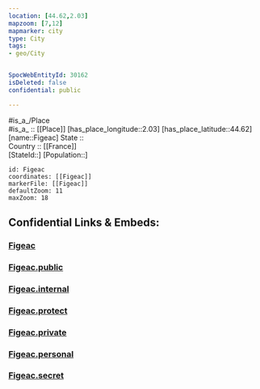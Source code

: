 ```yaml
---
location: [44.62,2.03] 
mapzoom: [7,12] 
mapmarker: city 
type: City
tags:
- geo/City


SpocWebEntityId: 30162
isDeleted: false
confidential: public

---
```

#is_a_/Place  
#is_a_ :: [[Place]] 
[has_place_longitude::2.03] 
[has_place_latitude::44.62] 
[name::Figeac] 
State ::  
Country :: [[France]]  
[StateId::] 
[Population::] 



```leaflet
id: Figeac
coordinates: [[Figeac]] 
markerFile: [[Figeac]] 
defaultZoom: 11 
maxZoom: 18
```


## Confidential Links & Embeds: 

### [Figeac](/_Standards/Earth/Continent/Europe/Europe~West/France/regions~France/Occitanie/departments~Occitanie/Lot/communes~Lot/Figeac/cities~Figeac/Figeac.md) 

### [Figeac.public](/_public/Earth/Continent/Europe/Europe~West/France/regions~France/Occitanie/departments~Occitanie/Lot/communes~Lot/Figeac/cities~Figeac/Figeac.public.md) 

### [Figeac.internal](/_internal/Earth/Continent/Europe/Europe~West/France/regions~France/Occitanie/departments~Occitanie/Lot/communes~Lot/Figeac/cities~Figeac/Figeac.internal.md) 

### [Figeac.protect](/_protect/Earth/Continent/Europe/Europe~West/France/regions~France/Occitanie/departments~Occitanie/Lot/communes~Lot/Figeac/cities~Figeac/Figeac.protect.md) 

### [Figeac.private](/_private/Earth/Continent/Europe/Europe~West/France/regions~France/Occitanie/departments~Occitanie/Lot/communes~Lot/Figeac/cities~Figeac/Figeac.private.md) 

### [Figeac.personal](/_personal/Earth/Continent/Europe/Europe~West/France/regions~France/Occitanie/departments~Occitanie/Lot/communes~Lot/Figeac/cities~Figeac/Figeac.personal.md) 

### [Figeac.secret](/_secret/Earth/Continent/Europe/Europe~West/France/regions~France/Occitanie/departments~Occitanie/Lot/communes~Lot/Figeac/cities~Figeac/Figeac.secret.md)

